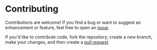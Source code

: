 # Contributing
Contributions are welcome! If you find a bug or want to suggest an enhancement or feature, feel free to open an [issue](https://github.com/LachCrafter/LachShield/issues).

If you'd like to contribute code, fork the repository, create a new branch, make your changes, and then create a [pull request](https://github.com/LachCrafter/LachShield/pulls).
